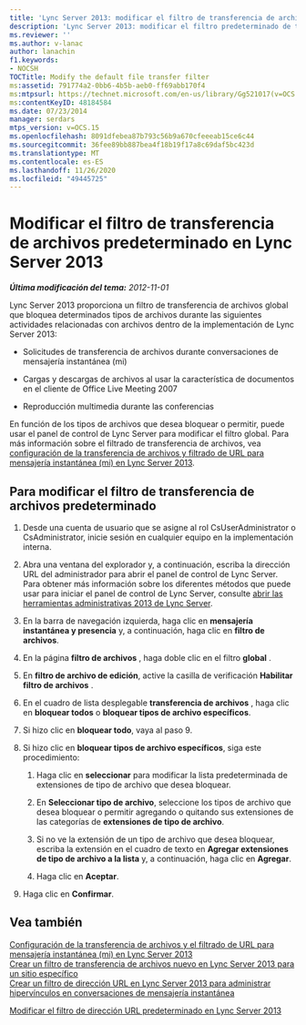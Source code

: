 ```yaml
---
title: 'Lync Server 2013: modificar el filtro de transferencia de archivos predeterminado'
description: 'Lync Server 2013: modificar el filtro predeterminado de transferencia de archivos.'
ms.reviewer: ''
ms.author: v-lanac
author: lanachin
f1.keywords:
- NOCSH
TOCTitle: Modify the default file transfer filter
ms:assetid: 791774a2-0bb6-4b5b-aeb0-ff69abb170f4
ms:mtpsurl: https://technet.microsoft.com/en-us/library/Gg521017(v=OCS.15)
ms:contentKeyID: 48184584
ms.date: 07/23/2014
manager: serdars
mtps_version: v=OCS.15
ms.openlocfilehash: 8091dfebea87b793c56b9a670cfeeeab15ce6c44
ms.sourcegitcommit: 36fee89bb887bea4f18b19f17a8c69daf5bc423d
ms.translationtype: MT
ms.contentlocale: es-ES
ms.lasthandoff: 11/26/2020
ms.locfileid: "49445725"
---
```

# <a name="modify-the-default-file-transfer-filter-in-lync-server-2013"></a>Modificar el filtro de transferencia de archivos predeterminado en Lync Server 2013

<div data-xmlns="http://www.w3.org/1999/xhtml">

<div class="topic" data-xmlns="http://www.w3.org/1999/xhtml" data-msxsl="urn:schemas-microsoft-com:xslt" data-cs="https://msdn.microsoft.com/">

<div data-asp="https://msdn2.microsoft.com/asp">



</div>

<div id="mainSection">

<div id="mainBody">

<span> </span>

_**Última modificación del tema:** 2012-11-01_

Lync Server 2013 proporciona un filtro de transferencia de archivos global que bloquea determinados tipos de archivos durante las siguientes actividades relacionadas con archivos dentro de la implementación de Lync Server 2013:

  - Solicitudes de transferencia de archivos durante conversaciones de mensajería instantánea (mi)

  - Cargas y descargas de archivos al usar la característica de documentos en el cliente de Office Live Meeting 2007

  - Reproducción multimedia durante las conferencias

En función de los tipos de archivos que desea bloquear o permitir, puede usar el panel de control de Lync Server para modificar el filtro global. Para más información sobre el filtrado de transferencia de archivos, vea [configuración de la transferencia de archivos y filtrado de URL para mensajería instantánea (mi) en Lync Server 2013](lync-server-2013-configuring-file-transfer-and-url-filtering-for-instant-messaging-im.md).

<div>

## <a name="to-modify-the-default-file-transfer-filter"></a>Para modificar el filtro de transferencia de archivos predeterminado

1.  Desde una cuenta de usuario que se asigne al rol CsUserAdministrator o CsAdministrator, inicie sesión en cualquier equipo en la implementación interna.

2.  Abra una ventana del explorador y, a continuación, escriba la dirección URL del administrador para abrir el panel de control de Lync Server. Para obtener más información sobre los diferentes métodos que puede usar para iniciar el panel de control de Lync Server, consulte [abrir las herramientas administrativas 2013 de Lync Server](lync-server-2013-open-lync-server-administrative-tools.md).

3.  En la barra de navegación izquierda, haga clic en **mensajería instantánea y presencia** y, a continuación, haga clic en **filtro de archivos**.

4.  En la página **filtro de archivos** , haga doble clic en el filtro **global** .

5.  En **filtro de archivo de edición**, active la casilla de verificación **Habilitar filtro de archivos** .

6.  En el cuadro de lista desplegable **transferencia de archivos** , haga clic en **bloquear todos** o **bloquear tipos de archivo específicos**.

7.  Si hizo clic en **bloquear todo**, vaya al paso 9.

8.  Si hizo clic en **bloquear tipos de archivo específicos**, siga este procedimiento:
    
    1.  Haga clic en **seleccionar** para modificar la lista predeterminada de extensiones de tipo de archivo que desea bloquear.
    
    2.  En **Seleccionar tipo de archivo**, seleccione los tipos de archivo que desea bloquear o permitir agregando o quitando sus extensiones de las categorías de **extensiones de tipo de archivo**.
    
    3.  Si no ve la extensión de un tipo de archivo que desea bloquear, escriba la extensión en el cuadro de texto en **Agregar extensiones de tipo de archivo a la lista** y, a continuación, haga clic en **Agregar**.
    
    4.  Haga clic en **Aceptar**.

9.  Haga clic en **Confirmar**.

</div>

<div>

## <a name="see-also"></a>Vea también


[Configuración de la transferencia de archivos y el filtrado de URL para mensajería instantánea (mi) en Lync Server 2013](lync-server-2013-configuring-file-transfer-and-url-filtering-for-instant-messaging-im.md)  
[Crear un filtro de transferencia de archivos nuevo en Lync Server 2013 para un sitio específico](lync-server-2013-create-a-new-file-transfer-filter-for-a-specific-site.md)  
[Crear un filtro de dirección URL en Lync Server 2013 para administrar hipervínculos en conversaciones de mensajería instantánea](lync-server-2013-create-a-new-url-filter-to-handle-hyperlinks-in-im-conversations.md)  


[Modificar el filtro de dirección URL predeterminado en Lync Server 2013](lync-server-2013-modify-the-default-url-filter.md)  
  

</div>

</div>

<span> </span>

</div>

</div>

</div>

